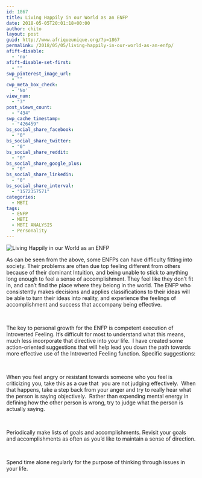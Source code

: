 ```yaml
---
id: 1867
title: Living Happily in our World as an ENFP
date: 2018-05-05T20:01:18+00:00
author: chito
layout: post
guid: http://www.afriqueunique.org/?p=1867
permalink: /2018/05/05/living-happily-in-our-world-as-an-enfp/
afift-disable:
  - 'no'
afift-disable-set-first:
  - ""
swp_pinterest_image_url:
  - ""
cwp_meta_box_check:
  - 'No'
view_num:
  - "3"
post_views_count:
  - "434"
swp_cache_timestamp:
  - "426459"
bs_social_share_facebook:
  - "0"
bs_social_share_twitter:
  - "0"
bs_social_share_reddit:
  - "0"
bs_social_share_google_plus:
  - "0"
bs_social_share_linkedin:
  - "0"
bs_social_share_interval:
  - "1572357571"
categories:
  - MBTI
tags:
  - ENFP
  - MBTI
  - MBTI ANALYSIS
  - Personality
---
```

![Living Happily in our World as an ENFP](http://www.afriqueunique.org/wp-content/uploads/2018/05/Living-Happily-in-our-World-as-an-ENFP1.png)

As can be seen from the above, some ENFPs can have difficulty fitting into society. Their problems are often due top feeling different from others because of their dominant Intuition, and being unable to stick to anything long enough to feel a sense of accomplishment. They feel like they don’t fit in, and can’t find the place where they belong in the world. The ENFP who consistently makes decisions and applies classifications to their ideas will be able to turn their ideas into reality, and experience the feelings of accomplishment and success that accompany being effective.

&nbsp;

The key to personal growth for the ENFP is competent execution of Introverted Feeling. It’s difficult for most to understand what this means, much less incorporate that directive into your life. &nbsp;I have created some action-oriented suggestions that will help lead you down the path towards more effective use of the Introverted Feeling function. Specific suggestions:

&nbsp;

When you feel angry or resistant towards someone who you feel is criticizing you, take this as a cue that &nbsp;you are not judging effectively. &nbsp;When that happens, take a step back from your anger and try to really hear what the person is saying objectively. &nbsp;Rather than expending mental energy in defining how the other person is wrong, try to judge what the person is actually saying.

&nbsp;

Periodically make lists of goals and accomplishments. Revisit your goals and accomplishments as often as you’d like to maintain a sense of direction.

&nbsp;

Spend time alone regularly for the purpose of thinking through issues in your life.